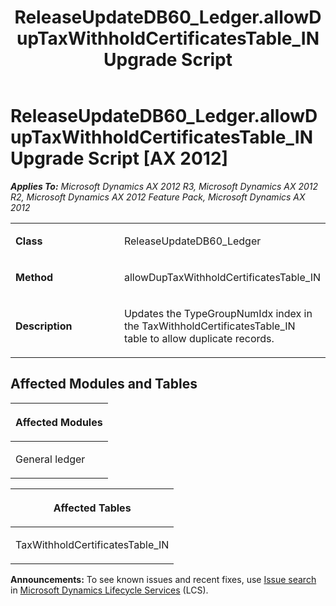 ﻿---
title: ReleaseUpdateDB60_Ledger.allowDupTaxWithholdCertificatesTable_IN Upgrade Script
TOCTitle: ReleaseUpdateDB60_Ledger.allowDupTaxWithholdCertificatesTable_IN Upgrade Script
ms:assetid: 393600af-120e-676c-a3d2-8f575489e115
ms:mtpsurl: https://msdn.microsoft.com/en-us/library/JJ685230(v=AX.60)
ms:contentKeyID: 49707682
ms.date: 05/18/2015
mtps_version: v=AX.60
---

# ReleaseUpdateDB60\_Ledger.allowDupTaxWithholdCertificatesTable\_IN Upgrade Script [AX 2012]


_**Applies To:** Microsoft Dynamics AX 2012 R3, Microsoft Dynamics AX 2012 R2, Microsoft Dynamics AX 2012 Feature Pack, Microsoft Dynamics AX 2012_

<table>
<colgroup>
<col style="width: 50%" />
<col style="width: 50%" />
</colgroup>
<tbody>
<tr class="odd">
<td><p><strong>Class</strong></p></td>
<td><p>ReleaseUpdateDB60_Ledger</p></td>
</tr>
<tr class="even">
<td><p><strong>Method</strong></p></td>
<td><p>allowDupTaxWithholdCertificatesTable_IN</p></td>
</tr>
<tr class="odd">
<td><p><strong>Description</strong></p></td>
<td><p>Updates the TypeGroupNumIdx index in the TaxWithholdCertificatesTable_IN table to allow duplicate records.</p></td>
</tr>
</tbody>
</table>


## Affected Modules and Tables

<table>
<colgroup>
<col style="width: 100%" />
</colgroup>
<thead>
<tr class="header">
<th><p>Affected Modules</p></th>
</tr>
</thead>
<tbody>
<tr class="odd">
<td><p>General ledger</p></td>
</tr>
</tbody>
</table>


<table>
<colgroup>
<col style="width: 100%" />
</colgroup>
<thead>
<tr class="header">
<th><p>Affected Tables</p></th>
</tr>
</thead>
<tbody>
<tr class="odd">
<td><p>TaxWithholdCertificatesTable_IN</p></td>
</tr>
</tbody>
</table>

  
**Announcements:** To see known issues and recent fixes, use [Issue search](http://go.microsoft.com/fwlink/?linkid=389258) in [Microsoft Dynamics Lifecycle Services](http://go.microsoft.com/fwlink/?linkid=306505) (LCS).

